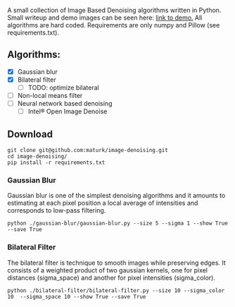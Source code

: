 A small collection of Image Based Denoising algorithms written in Python. Small writeup and demo images can be seen here: [link to demo.](https://maturk.github.io/page/2023/02/03/image_denoising.html) All algorithms are hard coded. Requirements are only numpy and Pillow (see requirements.txt).

## Algorithms:
- [x] Gaussian blur
- [x] Bilateral filter
    - [ ] TODO: optimize bilateral
- [ ] Non-local means filter 
- [ ] Neural network based denoising 
    - [ ] Intel® Open Image Denoise  

## Download
```
git clone git@github.com:maturk/image-denoising.git
cd image-denoising/
pip install -r requirements.txt    
```

### Gaussian Blur
Gaussian blur is one of the simplest denoising algorithms and it amounts to estimating
at each pixel position a local average of intensities and corresponds to low-pass filtering.

```
python ./gaussian-blur/gaussian-blur.py --size 5 --sigma 1 --show True --save True
```
### Bilateral Filter
The bilateral filter is technique to smooth images while preserving edges. It consists of a weighted product of two gaussian kernels, one for pixel distances (sigma_space) and another for pixel intensities (sigma_color). 

```
python ./bilateral-filter/bilateral-filter.py --size 10 --sigma_color 10  --sigma_space 10 --show True --save True
```
